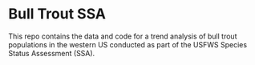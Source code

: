 # Bull Trout SSA

This repo contains the data and code for a trend analysis of bull trout populations in the western US conducted as part of the USFWS Species Status Assessment (SSA).
